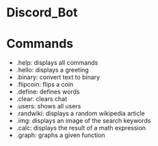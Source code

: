 # Discord_Bot
# Commands

- .help: displays all commands
- .hello: displays a greeting
- .binary: convert text to binary
- .flipcoin: flips a coin
- .define: defines words
- .clear: clears chat
- .users: shows all users
- .randwiki: displays a random wikipedia article
- .img: displays an image of the search keywords
- .calc: displays the result of a math expression
- .graph: graphs a given function
